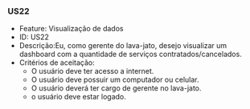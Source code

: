 ### US22

- Feature: Visualização de dados
- ID: US22
- Descrição:Eu, como gerente do lava-jato, desejo visualizar um dashboard com a quantidade de serviços contratados/cancelados.
- Critérios de aceitação:
    * O usuário deve ter acesso a internet.
    * O usuário deve possuir um computador ou celular.
    * O usuário deverá ter cargo de gerente no lava-jato.
    * o usuário deve estar logado. 